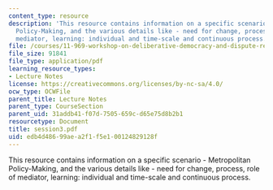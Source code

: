 ```yaml
---
content_type: resource
description: 'This resource contains information on a specific scenario - Metropolitan
  Policy-Making, and the various details like - need for change, process, role of
  mediator, learning: individual and time-scale and continuous process.'
file: /courses/11-969-workshop-on-deliberative-democracy-and-dispute-resolution-summer-2005/edb4d48699aea2f1f5e100124829128f_session3.pdf
file_size: 91841
file_type: application/pdf
learning_resource_types:
- Lecture Notes
license: https://creativecommons.org/licenses/by-nc-sa/4.0/
ocw_type: OCWFile
parent_title: Lecture Notes
parent_type: CourseSection
parent_uid: 31addb41-f07d-7505-659c-d65e75d8b2b1
resourcetype: Document
title: session3.pdf
uid: edb4d486-99ae-a2f1-f5e1-00124829128f
---
```

This resource contains information on a specific scenario - Metropolitan Policy-Making, and the various details like - need for change, process, role of mediator, learning: individual and time-scale and continuous process.